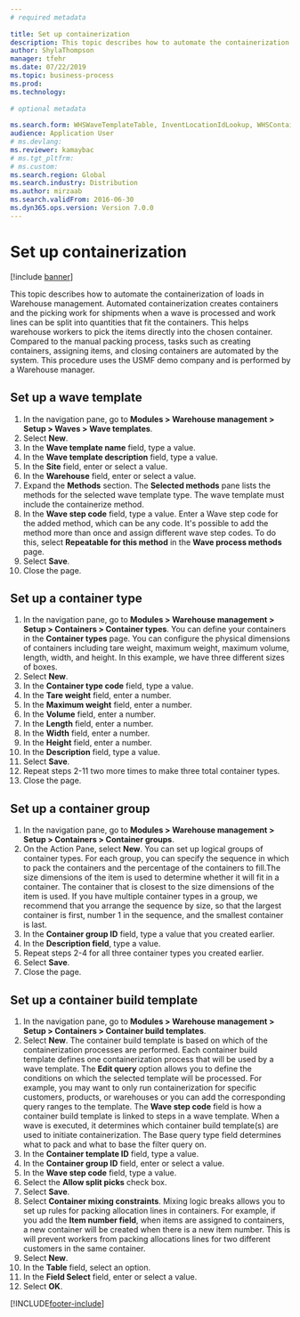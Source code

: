 ```yaml
--- 
# required metadata 
 
title: Set up containerization
description: This topic describes how to automate the containerization of loads in Warehouse management. 
author: ShylaThompson
manager: tfehr 
ms.date: 07/22/2019
ms.topic: business-process 
ms.prod:  
ms.technology:  
 
# optional metadata 
 
ms.search.form: WHSWaveTemplateTable, InventLocationIdLookup, WHSContainerType, WHSContainerGroup, WHSContainerizationTable, WHSContainerizationBreak, WHSCreateContainerBreak, WHSContainerStructure, WHSContainerTable, WHSContainerizatonHistory, WHSContainerPackingPolicyChange, WHSManifestShipmentContainers, WHSAllowedContainerTypeGroup, WHSPostMethod, WHSContainerCreateDialog, WHSContainerCloseDiag, WHSContainer
audience: Application User 
# ms.devlang:  
ms.reviewer: kamaybac
# ms.tgt_pltfrm:  
# ms.custom:  
ms.search.region: Global
ms.search.industry: Distribution
ms.author: mirzaab
ms.search.validFrom: 2016-06-30 
ms.dyn365.ops.version: Version 7.0.0 
---
```

# Set up containerization

[!include [banner](../../includes/banner.md)]

This topic describes how to automate the containerization of loads in Warehouse management. Automated containerization creates containers and the picking work for shipments when a wave is processed and work lines can be split into quantities that fit the containers. This helps warehouse workers to pick the items directly into the chosen container. Compared to the manual packing process, tasks such as creating containers, assigning items, and closing containers are automated by the system. This procedure uses the USMF demo company and is performed by a Warehouse manager.


## Set up a wave template
1. In the navigation pane, go to **Modules > Warehouse management > Setup > Waves > Wave templates**.
2. Select **New**.
3. In the **Wave template name** field, type a value.
4. In the **Wave template description** field, type a value.
5. In the **Site** field, enter or select a value.
6. In the **Warehouse** field, enter or select a value.
7. Expand the **Methods** section. The **Selected methods** pane lists the methods for the selected wave template type. The wave template must include the containerize method.  
8. In the **Wave step code** field, type a value. Enter a Wave step code for the added method, which can be any code. It's possible to add the method more than once and assign different wave step codes. To do this, select **Repeatable for this method** in the **Wave process methods** page.  
9. Select **Save**.
10. Close the page.

## Set up a container type
1. In the navigation pane, go to **Modules > Warehouse management > Setup > Containers > Container types**. You can define your containers in the **Container types** page. You can configure the physical dimensions of containers including tare weight, maximum weight, maximum volume, length, width, and height. In this example, we have three different sizes of boxes.  
2. Select **New**.
3. In the **Container type code** field, type a value.
4. In the **Tare weight** field, enter a number.
5. In the **Maximum weight** field, enter a number.
6. In the **Volume** field, enter a number.
7. In the **Length** field, enter a number.
8. In the **Width** field, enter a number.
9. In the **Height** field, enter a number.
10. In the **Description** field, type a value.
11. Select **Save**.
13. Repeat steps 2-11 two more times to make three total container types.
14. Close the page.

## Set up a container group
1. In the navigation pane, go to **Modules > Warehouse management > Setup > Containers > Container groups**.
2. On the Action Pane, select **New**. You can set up logical groups of container types. For each group, you can specify the sequence in which to pack the containers and the percentage of the containers to fill.The size dimensions of the item is used to determine whether it will fit in a container. The container that is closest to the size dimensions of the item is used. If you have multiple container types in a group, we recommend that you arrange the sequence by size, so that the largest container is first, number 1 in the sequence, and the smallest container is last.    
3. In the **Container group ID** field, type a value that you created earlier.
4. In the **Description field**, type a value.
5. Repeat steps 2-4 for all three container types you created earlier.
6. Select **Save**.
7. Close the page.

## Set up a container build template
1. In the navigation pane, go to **Modules > Warehouse management > Setup > Containers > Container build templates**.
2. Select **New**. The container build template is based on which of the containerization processes are performed. Each container build template defines one containerization process that will be used by a wave template. The **Edit query** option allows you to define the conditions on which the selected template will be processed. For example, you may want to only run containerization for specific customers, products, or warehouses or you can add the corresponding query ranges to the template. The **Wave step code** field is how a container build template is linked to steps in a wave template. When a wave is executed, it determines which container build template(s) are used to initiate containerization. The Base query type field determines what to pack and what to base the filter query on. 
3. In the **Container template ID** field, type a value.
4. In the **Container group ID** field, enter or select a value.
5. In the **Wave step code** field, type a value.
6. Select the **Allow split picks** check box.
7. Select **Save**.
8. Select **Container mixing constraints**. Mixing logic breaks allows you to set up rules for packing allocation lines in containers. For example, if you add the **Item number field**, when items are assigned to containers, a new container will be created when there is a new item number. This is will prevent workers from packing allocations lines for two different customers in the same container.  
9. Select **New**.
10. In the **Table** field, select an option.
11. In the **Field Select** field, enter or select a value.
12. Select **OK**.



[!INCLUDE[footer-include](../../../includes/footer-banner.md)]